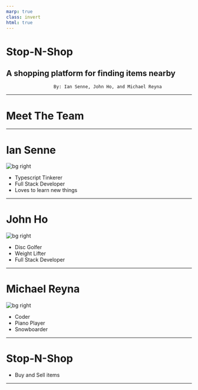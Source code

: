 ```yaml
---
marp: true
class: invert
html: true
---
```


# Stop-N-Shop <!--fit -->

## A shopping platform for finding items nearby <!--fit -->

                      By: Ian Senne, John Ho, and Michael Reyna

---

# Meet The Team <!-- fit -->

---

# Ian Senne <!-- fit -->

![bg right](https://i.imgur.com/0Z9Z9Zm.jpg)

- Typescript Tinkerer
- Full Stack Developer
- Loves to learn new things




---

# John Ho <!-- fit -->

![bg right]()

- Disc Golfer
- Weight Lifter
- Full Stack Developer

---

# Michael Reyna <!-- fit -->

![bg right]()

- Coder
- Piano Player
- Snowboarder

---

# Stop-N-Shop <!-- fit -->
- Buy and Sell items

---